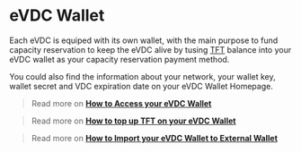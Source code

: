 # eVDC Wallet

Each eVDC is equiped with its own wallet, with the main purpose to fund capacity reservation to keep the eVDC alive by tusing [TFT](threefold__threefold_token) balance into your eVDC wallet as your capacity reservation payment method.

You could also find the information about your network, your wallet key, wallet secret and VDC expiration date on your eVDC Wallet Homepage.

> Read more on [__How to Access your eVDC Wallet__](cloud__evdc_wallet_access.md)

> Read more on [__How to top up TFT on your eVDC Wallet__](cloud__evdc_wallet_topup.md)

> Read more on [__How to Import your eVDC Wallet to External Wallet__](cloud__evdc_wallet_import.md)
